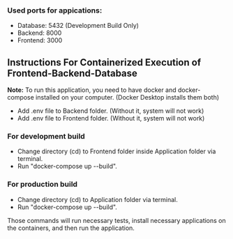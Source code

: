 ### Used ports for appications:
* Database: 5432 (Development Build Only)
* Backend: 8000
* Frontend: 3000

## Instructions For Containerized Execution of Frontend-Backend-Database
<b>Note:</b> To run this application, you need to have docker and docker-compose installed on your computer. (Docker Desktop installs them both)
* Add .env file to Backend folder. (Without it, system will not work)
* Add .env file to Frontend folder. (Without it, system will not work)

### For development build
* Change directory (cd) to Frontend folder inside Application folder via terminal.
* Run "docker-compose up --build".

### For production build
* Change directory (cd) to Application folder via terminal.
* Run "docker-compose up --build".

Those commands will run necessary tests, install necessary applications on the containers, and then run the application.
